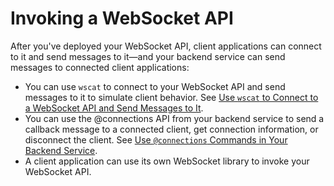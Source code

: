 # Invoking a WebSocket API<a name="apigateway-how-to-call-websocket-api"></a>

After you've deployed your WebSocket API, client applications can connect to it and send messages to it—and your backend service can send messages to connected client applications:
+ You can use `wscat` to connect to your WebSocket API and send messages to it to simulate client behavior\. See [Use `wscat` to Connect to a WebSocket API and Send Messages to It](apigateway-how-to-call-websocket-api-wscat.md)\.
+ You can use the @connections API from your backend service to send a callback message to a connected client, get connection information, or disconnect the client\. See [Use `@connections` Commands in Your Backend Service](apigateway-how-to-call-websocket-api-connections.md)\.
+ A client application can use its own WebSocket library to invoke your WebSocket API\.